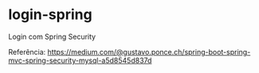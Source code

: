 # login-spring
Login com Spring Security 

Referência: https://medium.com/@gustavo.ponce.ch/spring-boot-spring-mvc-spring-security-mysql-a5d8545d837d
